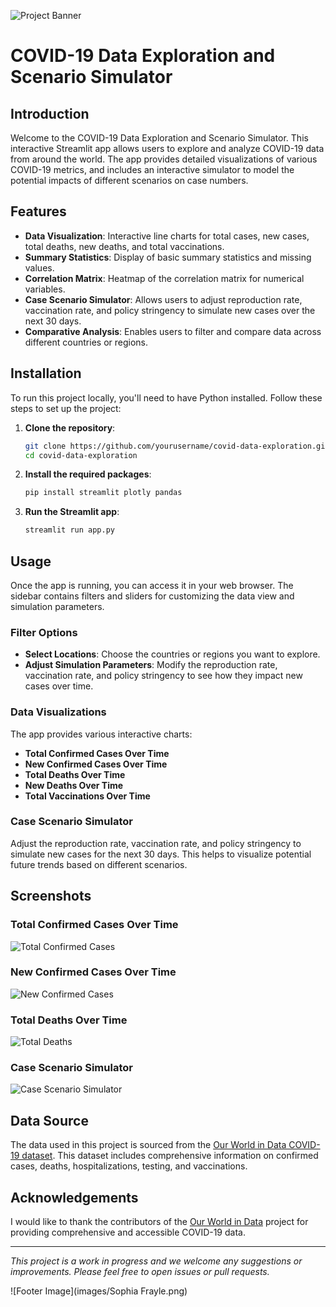 ![Project Banner](https://github.com/sophiafrayle/EDACovid/blob/main/images/Screenshot%202024-07-30%20at%2021.37.45.png)

# COVID-19 Data Exploration and Scenario Simulator


## Introduction

Welcome to the COVID-19 Data Exploration and Scenario Simulator. This interactive Streamlit app allows users to explore and analyze COVID-19 data from around the world. The app provides detailed visualizations of various COVID-19 metrics, and includes an interactive simulator to model the potential impacts of different scenarios on case numbers.

## Features

- **Data Visualization**: Interactive line charts for total cases, new cases, total deaths, new deaths, and total vaccinations.
- **Summary Statistics**: Display of basic summary statistics and missing values.
- **Correlation Matrix**: Heatmap of the correlation matrix for numerical variables.
- **Case Scenario Simulator**: Allows users to adjust reproduction rate, vaccination rate, and policy stringency to simulate new cases over the next 30 days.
- **Comparative Analysis**: Enables users to filter and compare data across different countries or regions.

## Installation

To run this project locally, you'll need to have Python installed. Follow these steps to set up the project:

1. **Clone the repository**:
    ```bash
    git clone https://github.com/yourusername/covid-data-exploration.git
    cd covid-data-exploration
    ```

2. **Install the required packages**:
    ```bash
    pip install streamlit plotly pandas
    ```

3. **Run the Streamlit app**:
    ```bash
    streamlit run app.py
    ```

## Usage

Once the app is running, you can access it in your web browser. The sidebar contains filters and sliders for customizing the data view and simulation parameters.

### Filter Options

- **Select Locations**: Choose the countries or regions you want to explore.
- **Adjust Simulation Parameters**: Modify the reproduction rate, vaccination rate, and policy stringency to see how they impact new cases over time.

### Data Visualizations

The app provides various interactive charts:
- **Total Confirmed Cases Over Time**
- **New Confirmed Cases Over Time**
- **Total Deaths Over Time**
- **New Deaths Over Time**
- **Total Vaccinations Over Time**

### Case Scenario Simulator

Adjust the reproduction rate, vaccination rate, and policy stringency to simulate new cases for the next 30 days. This helps to visualize potential future trends based on different scenarios.

## Screenshots

### Total Confirmed Cases Over Time
![Total Confirmed Cases](https://github.com/sophiafrayle/EDACovid/blob/main/images/Screenshot%202024-07-30%20at%2021.17.58.png)

### New Confirmed Cases Over Time
![New Confirmed Cases](https://github.com/sophiafrayle/EDACovid/blob/main/images/Screenshot%202024-07-30%20at%2021.18.08.png)

### Total Deaths Over Time
![Total Deaths](https://github.com/sophiafrayle/EDACovid/blob/main/images/Screenshot%202024-07-30%20at%2021.18.13.png)

### Case Scenario Simulator
![Case Scenario Simulator](https://github.com/sophiafrayle/EDACovid/blob/main/images/Screenshot%202024-07-30%20at%2021.18.43.png)

## Data Source

The data used in this project is sourced from the [Our World in Data COVID-19 dataset](https://github.com/owid/covid-19-data/tree/master/public/data). This dataset includes comprehensive information on confirmed cases, deaths, hospitalizations, testing, and vaccinations.


## Acknowledgements

I would like to thank the contributors of the [Our World in Data](https://github.com/owid/covid-19-data) project for providing comprehensive and accessible COVID-19 data.

---

*This project is a work in progress and we welcome any suggestions or improvements. Please feel free to open issues or pull requests.*

![Footer Image](images/Sophia Frayle.png)
